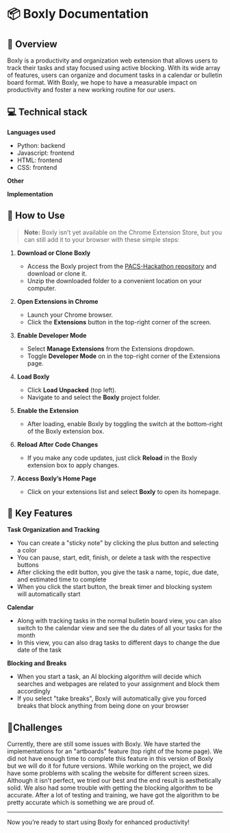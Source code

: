 # 📦 Boxly Documentation


## 🏫 Overview 

Boxly is a productivity and organization web extension that allows users to track their tasks and stay focused using active blocking. With its wide array of features, users can organize and document tasks in a calendar or bulletin board format. With Boxly, we hope to have a measurable impact on productivity and foster a new working routine for our users.

## 💻 Technical stack

**Languages used** 
   - Python: backend
   - Javascript: frontend
   - HTML: frontend
   - CSS: frontend

**Other**

**Implementation**


## 🚀 How to Use

> **Note:** Boxly isn’t yet available on the Chrome Extension Store, but you can still add it to your browser with these simple steps:

1. **Download or Clone Boxly**
   - Access the Boxly project from the [PACS-Hackathon repository](#) and download or clone it.
   - Unzip the downloaded folder to a convenient location on your computer.

2. **Open Extensions in Chrome**
   - Launch your Chrome browser.
   - Click the **Extensions** button in the top-right corner of the screen.

3. **Enable Developer Mode**
   - Select **Manage Extensions** from the Extensions dropdown.
   - Toggle **Developer Mode** on in the top-right corner of the Extensions page.

4. **Load Boxly**
   - Click **Load Unpacked** (top left).
   - Navigate to and select the **Boxly** project folder.

5. **Enable the Extension**
   - After loading, enable Boxly by toggling the switch at the bottom-right of the Boxly extension box.

6. **Reload After Code Changes**
   - If you make any code updates, just click **Reload** in the Boxly extension box to apply changes.

7. **Access Boxly’s Home Page**
   - Click on your extensions list and select **Boxly** to open its homepage.

  
## 🔑 Key Features

**Task Organization and Tracking**
   - You can create a "sticky note" by clicking the plus button and selecting a color
   - You can pause, start, edit, finish, or delete a task with the respective buttons
   - After clicking the edit button, you give the task a name, topic, due date, and estimated time to complete
   - When you click the start button, the break timer and blocking system will automatically start
     
**Calendar**
   - Along with tracking tasks in the normal bulletin board view, you can also switch to the calendar view and see the du dates of all your tasks for the month
   - In this view, you can also drag tasks to different days to change the due date of the task
     
**Blocking and Breaks**
   - When you start a task, an AI blocking algorithm will decide which searches and webpages are related to your assignment and block them accordingly
   - If you select "take breaks", Boxly will automatically give you forced breaks that block anything from being done on your browser


## 🗻Challenges

Currently, there are still some issues with Boxly. We have started the implementations for an "artboards" feature (top right of the home page). We did not have enough time to complete this feature in this version of Boxly but we will do it for future versions. While working on the project, we did have some problems with scaling the website for different screen sizes. Although it isn't perfect, we tried our best and the end result is aesthetically solid. We also had some trouble with getting the blocking algorithm to be accurate. After a lot of testing and training, we have got the algorithm to be pretty accurate which is something we are proud of.

---


Now you’re ready to start using Boxly for enhanced productivity!
